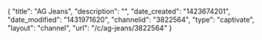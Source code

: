 {
    "title": "AG Jeans",
    "description": "",
    "date_created": "1423674201",
    "date_modified": "1431971620",
    "channelid": "3822564",
    "type": "captivate",
    "layout": "channel",
    "url": "\/c\/ag-jeans\/3822564"
}